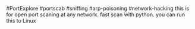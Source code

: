#PortExplore #portscab #sniffing #arp-poisoning #network-hacking
this is for open port scaning at any network. fast scan with python. 
you can run this to Linux
 
